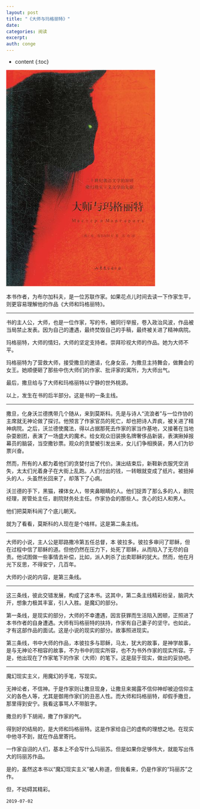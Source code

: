 ```yaml
---
layout: post
title: "《大师与玛格丽特》"
date:
categories: 阅读
excerpt:
auth: conge
---
```

* content
{:toc}

![ ](/assets/images/阅读/118382-9053a9c7e4b50049.png)

本书作者，为布尔加科夫，是一位苏联作家。如果花点儿时间去读一下作家生平，则更容易理解他的作品《大师和玛格丽特》。

----

书的主人公，大师，也是一位作家，写的书，被同行举报，卷入政治风波，作品被当局禁止发表。因为自己的遭遇，最终焚毁自己的手稿，最终被关进了精神病院。

玛格丽特，大师的情妇，大师的坚定支持者。崇拜珍视大师的作品。她为大师不平。

玛格丽特为了营救大师，接受撒旦的邀请，化身女巫，为撒旦主持舞会，做舞会的女王。她顺便砸了那些中伤大师们的作家、批评家的寓所，为大师出气。

最后，撒旦给与了大师和玛格丽特以宁静的世外桃源。

以上，发生在书的后半部分。这是书的一条主线。

-----

撒旦，化身沃兰德携带几个随从，来到莫斯科。先是与诗人“流浪者”与一位作协的主席就无神论做了探讨。他预言了作家官员的死亡，却也把诗人弄疯，被关进了精神病院。之后，沃兰德使魔法，得以占据那死去作家的家当作基地，又接著在当地杂耍剧团，表演了一场盛大的魔术。给女观众旧装换名牌奢侈品新装，表演揪掉报幕员的脑袋，当空撒钞票。观众的贪婪被引发出来，女儿们争相换装，男人们为钞票兴奋。

然而，所有的人都为着他们的贪婪付出了代价。演出结束后，新鞋新衣服凭空消失，太太们光着身子在大街上乱跑。人们付出的钱，一转眼就变成了纸片。被扭掉头的人，头虽然长回来了，却落下了心病。

沃兰德的手下，黑猫，裸体女人，带夹鼻眼睛的人。他们捉弄了那么多的人，剧院经理，房管处主任，剧院财务处主任。作家协会的那些人。贪心的妇人和男人。

他们把莫斯科闹了个底儿朝天。

就为了看看，莫斯科的人现在是个啥样。这是第二条主线。

----

大师的小说，主人公是耶路撒冷第五任总督，本 彼拉多。彼拉多审问了耶稣，但在过程中信了耶稣的道。但他仍然在压力下，处死了耶稣，从而陷入了无尽的自责。他试图做一些事情去补偿，比如，派人刺杀了出卖耶稣的犹大。然而，他在月光下反思，不得安宁，几百年。

大师的小说的内容，是第三条线。

----

这三条线，彼此交错发展，构成了这本书。这其中，第二条主线精彩纷呈，脑洞大开，想象力极其丰富，引人入胜。是魔幻的部分。

第一条线，是现实的部分，大师的不幸遭遇，因言获罪而生活陷入困顿，正照进了本书作者的自身遭遇。大师有玛格丽特的扶持，作家有自己妻子的坚守。也如此，才有这部作品的面试。这是小说的现实的部分。故事照进现实。

第三条线，书中大师的作品，本彼拉多与耶稣，马太，犹大的故事，是神学故事，是与无神论不相容的故事，不为书中的现实所容，也不为书外作家的现实所容。于是，他出现在了作家笔下的作家（大师）的笔下。这是屈于现实，做出的妥协吧。

-----

魔幻现实主义，用魔幻的手笔，写现实。

无神论者，不信神。于是作家则让撒旦现身，让撒旦来揭露不信仰神却被迫信仰主义的各色人等，尤其是御用作家们的丑恶人性。而大师和玛格丽特，却假手撒旦，那里得到安宁。我看这事骂人不带脏字。

撒旦的手下胡闹，撒了作家的气。

得到好的结局的，是大师和玛格丽特。这是作家给自己的虚构的理想之地。在现实中他寻不到，就在作品里寄托。

一作家自诩的人们，基本上不会写什么玛丽苏。但是如果你足够伟大，就能写出伟大的玛丽苏作品。

是的，虽然这本书以“魔幻现实主义”被人称道，但我看来，仍是作家的“玛丽苏”之作。

但，不妨碍其精彩。


```
2019-07-02
```
